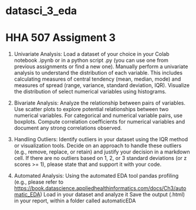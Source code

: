 # datasci_3_eda

# HHA 507 Assigment 3

1. Univariate Analysis:
Load a dataset of your choice in your Colab notebook .ipynb or in a python script .py (you can use one from previous assignments or find a new one).
Manually perform a univariate analysis to understand the distribution of each variable. This includes calculating measures of central tendency (mean, median, mode) and measures of spread (range, variance, standard deviation, IQR).
Visualize the distribution of select numerical variables using histograms.

2. Bivariate Analysis:
Analyze the relationship between pairs of variables.
Use scatter plots to explore potential relationships between two numerical variables.
For categorical and numerical variable pairs, use boxplots.
Compute correlation coefficients for numerical variables and document any strong correlations observed.

3. Handling Outliers:
Identify outliers in your dataset using the IQR method or visualization tools.
Decide on an approach to handle these outliers (e.g., remove, replace, or retain) and justify your decision in a markdown cell.
If there are no outliers based on 1, 2, or 3 standard deviations (or z scores >= 1), please state that and support it with your code.

4. Automated Analysis:
Using the automated EDA tool pandas profiling (e.g., please refer to https://book.datascience.appliedhealthinformatics.com/docs/Ch3/automatic_EDA)
Load in your dataset and analyze it
Save the output (.html) in your report, within a folder called automaticEDA

